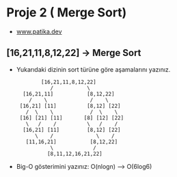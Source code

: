 # Proje 2 ( Merge Sort)
* www.patika.dev 
## [16,21,11,8,12,22] -> Merge Sort
* Yukarıdaki dizinin sort türüne göre aşamalarını yazınız.
              
              [16,21,11,8,12,22]
                 /           \
        [16,21,11]           [8,12,22]  
          /    \              /    \
       [16,21] [11]          [8,12] [22] 
         /  \    \            /  \    \
       [16] [21] [11]       [8] [12] [22]
         \   /    /          \   /    /
        [16,21] [11]         [8,12] [22]
            \    /              \    /
         [11,16,21]           [8,12,22]
                 \             / 
                [8,11,12,16,21,22]

* Big-O gösterimini yazınız: 
O(nlogn) --> O(6log6)

               
